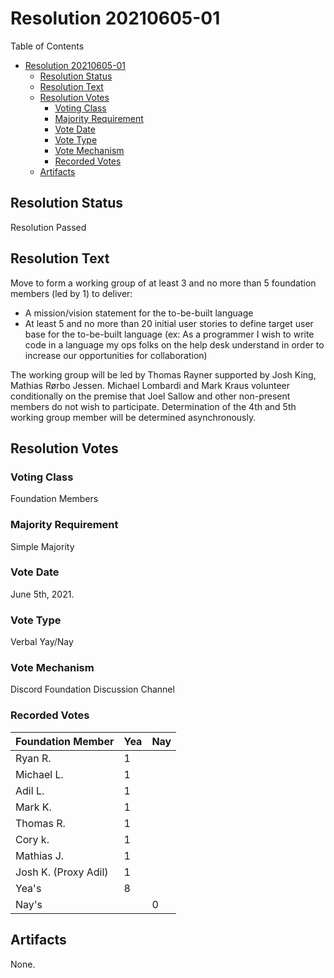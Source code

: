 # Resolution 20210605-01

Table of Contents

- [Resolution 20210605-01](#resolution-20210605-01)
  - [Resolution Status](#resolution-status)
  - [Resolution Text](#resolution-text)
  - [Resolution Votes](#resolution-votes)
    - [Voting Class](#voting-class)
    - [Majority Requirement](#majority-requirement)
    - [Vote Date](#vote-date)
    - [Vote Type](#vote-type)
    - [Vote Mechanism](#vote-mechanism)
    - [Recorded Votes](#recorded-votes)
  - [Artifacts](#artifacts)

## Resolution Status

Resolution Passed

## Resolution Text

Move to form a working group of at least 3 and no more than 5 foundation members (led by 1) to deliver:

- A mission/vision statement for the to-be-built language
- At least 5 and no more than 20 initial user stories to define target user base for the to-be-built language (ex: As a programmer I wish to write code in a language my ops folks on the help desk understand in order to increase our opportunities for collaboration)

The working group will be led by Thomas Rayner supported by Josh King, Mathias Rørbo Jessen.
Michael Lombardi and Mark Kraus volunteer conditionally on the premise that Joel Sallow and other non-present members do not wish to participate.
Determination of the 4th and 5th working group member will be determined asynchronously.

## Resolution Votes

### Voting Class

Foundation Members

### Majority Requirement

Simple Majority

### Vote Date

June 5th, 2021.

### Vote Type

Verbal Yay/Nay

### Vote Mechanism

Discord Foundation Discussion Channel

### Recorded Votes

| Foundation Member    | Yea | Nay |
|----------------------|-----|-----|
| Ryan R.              | 1   |     |
| Michael L.           | 1   |     |
| Adil L.              | 1   |     |
| Mark K.              | 1   |     |
| Thomas R.            | 1   |     |
| Cory k.              | 1   |     |
| Mathias J.           | 1   |     |
| Josh K. (Proxy Adil) | 1   |     |
| Yea's                | 8   |     |
| Nay's                |     | 0   |

## Artifacts

None.
